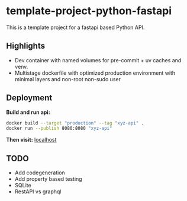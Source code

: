 # template-project-python-fastapi

This is a template project for a fastapi based Python API.

## Highlights

- Dev container with named volumes for pre-commit + uv caches and venv.
- Multistage dockerfile with optimized production environment with minimal layers and non-root non-sudo user

## Deployment

**Build and run api:**

```bash
docker build --target "production" --tag "xyz-api" .
docker run --publish 8080:8080 "xyz-api"
```

**Then visit:** [localhost](http://localhost:8080/docs)

## TODO

- Add codegeneration
- Add property based testing
- SQLite
- RestAPI vs graphql
